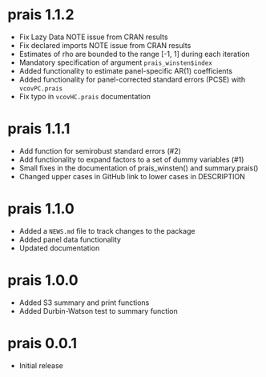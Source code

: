 # prais 1.1.2

* Fix Lazy Data NOTE issue from CRAN results
* Fix declared imports NOTE issue from CRAN results
* Estimates of rho are bounded to the range [-1, 1] during each iteration
* Mandatory specification of argument `prais_winsten$index`
* Added functionality to estimate panel-specific AR(1) coefficients
* Added functionality for panel-corrected standard errors (PCSE) with `vcovPC.prais`
* Fix typo in `vcovHC.prais` documentation

# prais 1.1.1

* Add function for semirobust standard errors (#2)
* Add functionality to expand factors to a set of dummy variables (#1)
* Small fixes in the documentation of prais_winsten() and summary.prais()
* Changed upper cases in GitHub link to lower cases in DESCRIPTION

# prais 1.1.0

* Added a `NEWS.md` file to track changes to the package
* Added panel data functionality
* Updated documentation

# prais 1.0.0

* Added S3 summary and print functions
* Added Durbin-Watson test to summary function

# prais 0.0.1

* Initial release
